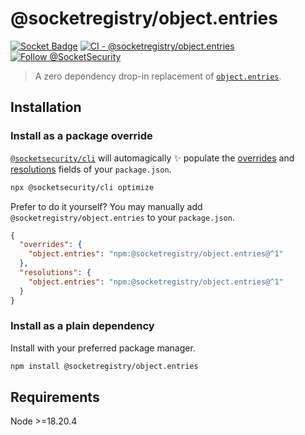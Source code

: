 # @socketregistry/object.entries

[![Socket Badge](https://socket.dev/api/badge/npm/package/@socketregistry/object.entries)](https://socket.dev/npm/package/@socketregistry/object.entries)
[![CI - @socketregistry/object.entries](https://github.com/SocketDev/socket-registry-js/actions/workflows/test.yml/badge.svg)](https://github.com/SocketDev/socket-registry-js/actions/workflows/test.yml)
[![Follow @SocketSecurity](https://img.shields.io/twitter/follow/SocketSecurity?style=social)](https://twitter.com/SocketSecurity)

> A zero dependency drop-in replacement of
> [`object.entries`](https://www.npmjs.com/package/object.entries).

## Installation

### Install as a package override

[`@socketsecurity/cli`](https://www.npmjs.com/package/@socketsecurity/cli) will
automagically :sparkles: populate the
[overrides](https://docs.npmjs.com/cli/v9/configuring-npm/package-json#overrides)
and [resolutions](https://yarnpkg.com/configuration/manifest#resolutions) fields
of your `package.json`.

```sh
npx @socketsecurity/cli optimize
```

Prefer to do it yourself? You may manually add `@socketregistry/object.entries`
to your `package.json`.

```json
{
  "overrides": {
    "object.entries": "npm:@socketregistry/object.entries@^1"
  },
  "resolutions": {
    "object.entries": "npm:@socketregistry/object.entries@^1"
  }
}
```

### Install as a plain dependency

Install with your preferred package manager.

```sh
npm install @socketregistry/object.entries
```

## Requirements

Node &gt;=18.20.4
